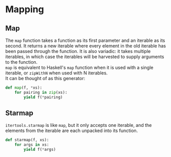 # Mapping
## Map
The `map` function takes a function as its first parameter and an iterable as its second. It returns a new iterable where every element in the old iterable
has been passed through the function. It is also variadic: it takes multiple iterables, in which case the iterables will be harvested to supply
arguments to the function.\
`map` is equivalent to Haskell's `map` function when it is used with a single iterable, or `zipWithN` when used with N iterables.\
It can be thought of as this generator:
```py
def map(f, *xs):
    for pairing in zip(xs):
        yield f(*pairing)
```
## Starmap
`itertools.starmap` is like `map`, but it only accepts one iterable, and the elements from the iterable are each unpacked into its function.
```py
def starmap(f, xs):
    for args in xs:
        yield f(*args)
```
